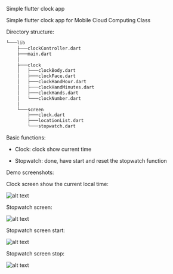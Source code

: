 Simple flutter clock app

Simple flutter clock app for Mobile Cloud Computing Class

Directory structure:

``` bash
└───lib
    ├───clockController.dart
    ├───main.dart
    │
    ├───clock
    │   ├───clockBody.dart
    │   ├───clockFace.dart
    │   ├───clockHandHour.dart
    │   ├───clockHandMinutes.dart
    │   ├───clockHands.dart
    │   └───clockNumber.dart
    │
    └───screen
        ├───clock.dart
        ├───locationList.dart
        └───stopwatch.dart
```


Basic functions:

+ Clock: clock show current time

+ Stopwatch: done, have start and reset the stopwatch function


Demo screenshots:


Clock screen show the current local time:


![alt text](https://github.com/nguyenquan123vn/Flutter_clock_app/blob/main/demo/clock_screen.PNG)


Stopwatch screen:


![alt text](https://github.com/nguyenquan123vn/Flutter_clock_app/blob/main/demo/stopwatch_screen.PNG)


Stopwatch screen start:


![alt text](https://github.com/nguyenquan123vn/Flutter_clock_app/blob/main/demo/run_stopwatch.PNG)


Stopwatch screen stop:


![alt text](https://github.com/nguyenquan123vn/Flutter_clock_app/blob/main/demo/stopwatch_stop.PNG)

